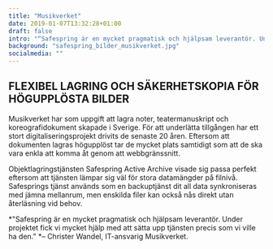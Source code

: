 ```yaml
---
title: "Musikverket"
date: 2019-01-07T13:32:28+01:00
draft: false
intro: "“Safespring är en mycket pragmatisk och hjälpsam leverantör. Under projektet fick vi mycket hjälp med att sätta upp tjänsten precis som vi ville ha den“"
background: "safespring_bilder_musikverket.jpg"
socialmedia: ""
---
```

## FLEXIBEL LAGRING OCH SÄKERHETSKOPIA FÖR HÖGUPPLÖSTA BILDER
Musikverket har som uppgift att lagra noter, teatermanuskript och koreografidokument skapade i Sverige. För att underlätta tillgången har ett stort digitaliseringsprojekt drivits de senaste 20 åren. Eftersom att dokumenten lagras högupplöst tar de mycket plats samtidigt som att de ska vara enkla att komma åt genom att webbgränssnitt.

Objektlagringstjänsten Safespring Active Archive visade sig passa perfekt eftersom att tjänsten lämpar sig väl för stora datamängder på filnivå. Safesprings tjänst används som en backuptjänst dit all data synkroniseras med jämna mellanrum, men enskilda filer kan också nås direkt utan återläsning vid behov.

*"Safespring är en mycket pragmatisk och hjälpsam leverantör. Under projektet fick vi mycket hjälp med att sätta upp tjänsten precis som vi ville ha den."
*– Christer Wandel, IT-ansvarig Musikverket.
